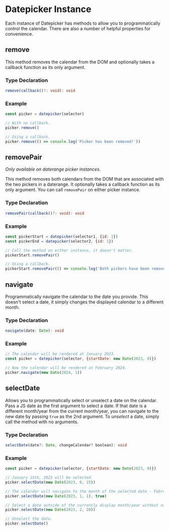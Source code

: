 # Datepicker Instance

Each instance of Datepicker has methods to allow you to programmatically control
the calendar. There are also a number of helpful properties for convenience.

## remove

This method removes the calendar from the DOM and optionally takes a callback
function as its only argument.

### Type Declaration

```typescript
remove(callback()?: void): void
```

### Example

```javascript
const picker = datepicker(selector)

// With no callback.
picker.remove()

// Using a callback.
picker.remove(() => console.log('Picker has been removed!'))
```

## removePair

_Only available on daterange picker instances._

This method removes both calendars from the DOM that are associated with the two
pickers in a daterange. It optionally takes a callback function as its only
argument. You can call `removePair` on either picker instance.

### Type Declaration

```typescript
removePair(callback()?: void): void
```

### Example

```javascript
const pickerStart = datepicker(selector1, {id: 1})
const pickerEnd = datepicker(selector2, {id: 1})

// Call the method on either instance, it doesn't matter.
pickerStart.removePair()

// Using a callback.
pickerStart.removePair(() => console.log('Both pickers have been removed!'))
```

## navigate

Programmatically navigate the calendar to the date you provide. This doesn't
select a date, it simply changes the displayed calendar to a different month.

### Type Declaration

```typescript
navigate(date: Date): void
```

### Example

```javascript
// The calendar will be rendered at January 2023.
const picker = datepicker(selector, {startDate: new Date(2023, 0)})

// Now the calendar will be rendered at February 2024.
picker.navigate(new Date(2024, 1))
```

## selectDate

Allows you to programmatically select or unselect a date on the calendar. Pass
a JS date as the first argument to select a date. If that date is a different
month/year from the current month/year, you can navigate to the new date by
passing `true` as the 2nd argument. To _unselect_ a date, simply call the method
with no arguments.

### Type Declaration

```typescript
selectDate(date?: Date, changeCalendar? boolean): void
```

### Example

```javascript
const picker = datepicker(selector, {startDate: new Date(2023, 0)})

// January 15th, 2023 will be selected.
picker.selectDate(new Date(2023, 0, 15))

// The calendar will navigate to the month of the selected date - February 2023.
picker.selectDate(new Date(2023, 1, 1), true)

// Select a date outside of the currently display month/year without navigating.
picker.selectDate(new Date(2023, 2, 20))

// Unselect the date.
picker.selectDate()
```
